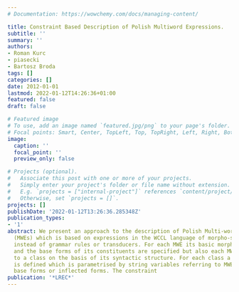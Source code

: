 ```yaml
---
# Documentation: https://wowchemy.com/docs/managing-content/

title: Constraint Based Description of Polish Multiword Expressions.
subtitle: ''
summary: ''
authors:
- Roman Kurc
- piasecki
- Bartosz Broda
tags: []
categories: []
date: 2012-01-01
lastmod: 2022-01-12T14:26:36+01:00
featured: false
draft: false

# Featured image
# To use, add an image named `featured.jpg/png` to your page's folder.
# Focal points: Smart, Center, TopLeft, Top, TopRight, Left, Right, BottomLeft, Bottom, BottomRight.
image:
  caption: ''
  focal_point: ''
  preview_only: false

# Projects (optional).
#   Associate this post with one or more of your projects.
#   Simply enter your project's folder or file name without extension.
#   E.g. `projects = ["internal-project"]` references `content/project/deep-learning/index.md`.
#   Otherwise, set `projects = []`.
projects: []
publishDate: '2022-01-12T13:26:36.285348Z'
publication_types:
- '1'
abstract: We present an approach to the description of Polish Multi-word Expressions
  (MWEs) which is based on expressions in the WCCL language of morpho-syntactic constraints
  instead of grammar rules or transducers. For each MWE its basic morphological form
  and the base forms of its constituents are specified but also each MWE is assigned
  to a class on the basis of its syntactic structure. For each class a WCCL constraint
  is defined which is parametrised by string variables referring to MWE constituent
  base forms or inflected forms. The constraint
publication: '*LREC*'
---
```

